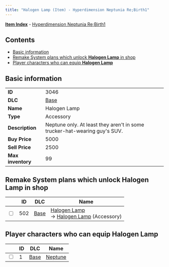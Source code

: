 ```yaml
---
title: "Halogen Lamp (Item) - Hyperdimension Neptunia Re;Birth1"
---
```


[**Item Index**](/neptunia/rb1/item/index.html) - [Hyperdimension Neptunia Re;Birth1](/neptunia/rb1)

## Contents

- [Basic information](#basic-information)
- [Remake System plans which unlock **Halogen Lamp** in shop](#remake-system-plans-which-unlock-halogen-lamp-in-shop)
- [Player characters who can equip **Halogen Lamp**](#player-characters-who-can-equip-halogen-lamp)

## Basic information

|   |   |
| -- | -- |
| **ID** | 3046 |
| **DLC** | [Base](/neptunia/rb1/dlc/1-base.html) |
| **Name** | Halogen Lamp |
| **Type** | Accessory |
| **Description** | Neptune only. At least they aren't in some trucker-hat-wearing guy's SUV. |
| **Buy Price** | 5000 |
| **Sell Price** | 2500 |
| **Max inventory** | 99 |


## Remake System plans which unlock **Halogen Lamp** in shop

|    | ID | DLC | Name |
| -- | -- | --- | ---- |
| <input type="checkbox" id="rb1-remake-1-502" class="trackbox" /> | 502 | [Base](/neptunia/rb1/dlc/1-base.html) | [Halogen Lamp](/neptunia/rb1/remake/1-502-halogen-lamp.html)<br /> → [Halogen Lamp](/neptunia/rb1/item/1-3046-halogen-lamp.html) (Accessory) |


## Player characters who can equip **Halogen Lamp**

|    | ID | DLC | Name |
| -- | -- | --- | ---- |
| <input type="checkbox" id="rb1-player-1-1" class="trackbox" /> | 1 | [Base](/neptunia/rb1/dlc/1-base.html) | [Neptune](/neptunia/rb1/player/1-1-neptune.html) |
